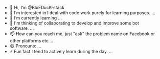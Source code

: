 - 👋 Hi, I’m @BluEDucK-stack
- 👀 I’m interested in I deal with code work purely for learning purposes.  ...
- 🌱 I’m currently learning ...
- 💞️ I'm thinking of collaborating to develop and improve some bot software. ...
- 📫 How can you reach me, just "ask" the problem name on Facebook or other platforms etc....
- 😄 Pronouns: ...
- ⚡ Fun fact I tend to actively learn during the day. ...

<!---
BluEDucK-stack/BluEDucK-stack ✨ is a private ✨ repository because 'README.md' (this file) appears in your GitHub profile.
You can click the Preview link to take a look at your changes 
NOTE: I have just started, so I will not fill my tank immediately. You can ask me to make a bot or software, what do you think, I am open to ideas..
--->
